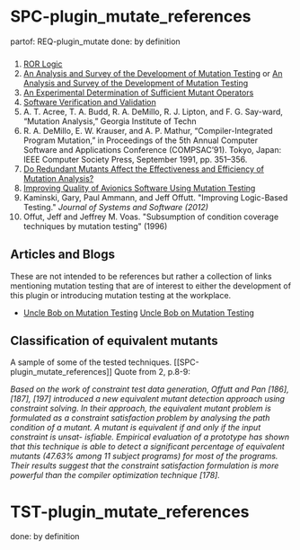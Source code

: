 # SPC-plugin_mutate_references
partof: REQ-plugin_mutate
done: by definition
###

1. [ROR Logic](https://cs.gmu.edu/~offutt/rsrch/papers/rorlogic-jss.pdf)
2. [An Analysis and Survey of the Development of Mutation Testing](http://crest.cs.ucl.ac.uk/fileadmin/crest/sebasepaper/JiaH10.pdf)
 or [An Analysis and Survey of the Development of Mutation Testing](http://www0.cs.ucl.ac.uk/staff/mharman/tse-mutation-survey.pdf)
3. [An Experimental Determination of Sufficient Mutant Operators](http://cse.unl.edu/~grother/papers/tosem96apr.pdf)
4. [Software Verification and Validation](http://www.inf.ed.ac.uk/teaching/courses/st/2016-17/Mutest.pdf)
5. A. T. Acree, T. A. Budd, R. A. DeMillo, R. J. Lipton, and F. G. Say-ward, “Mutation Analysis,” Georgia Institute of Techn
6. R. A. DeMillo, E. W. Krauser, and A. P. Mathur, “Compiler-Integrated Program Mutation,” in Proceedings of the 5th Annual Computer Software and Applications Conference (COMPSAC’91). Tokyo, Japan: IEEE Computer Society Press, September 1991, pp. 351–356.
7. [Do Redundant Mutants Affect the Effectiveness and Efficiency of Mutation Analysis?](https://pdfs.semanticscholar.org/750e/e5412dc6e85c5ef6cbbc5ba4e6ef299b92ad.pdf)
8. [Improving Quality of Avionics Software Using Mutation Testing](http://liu.diva-portal.org/smash/get/diva2:707336/FULLTEXT01.pdf)
9. Kaminski, Gary, Paul Ammann, and Jeff Offutt. "Improving Logic-Based Testing." _Journal of Systems and Software (2012)_
10. Offut, Jeff and Jeffrey M. Voas. "Subsumption of condition coverage techniques by mutation testing" (1996)

## Articles and Blogs

These are not intended to be references but rather a collection of links mentioning mutation testing that are of interest to either the development of this plugin or introducing mutation testing at the workplace.

 * [Uncle Bob on Mutation Testing](https://www.reddit.com/r/programming/comments/4nlstd/mutation_testing_clean_coder_blog/)
   [Uncle Bob on Mutation Testing](http://blog.cleancoder.com/uncle-bob/2016/06/10/MutationTesting.html)

## Classification of equivalent mutants

A sample of some of the tested techniques. [[SPC-plugin_mutate_references]]
Quote from 2, p.8-9:

*Based on the work of constraint test data generation, Offutt and Pan [186],
[187], [197] introduced a new equivalent mutant detection approach using
constraint solving. In their approach, the equivalent mutant problem is
formulated as a constraint satisfaction problem by analysing the path condition
of a mutant. A mutant is equivalent if and only if the input constraint is
unsat- isfiable. Empirical evaluation of a prototype has shown that this
technique is able to detect a significant percentage of equivalent mutants
(47.63% among 11 subject programs) for most of the programs. Their results
suggest that the constraint satisfaction formulation is more powerful than the
compiler optimization technique [178].*

# TST-plugin_mutate_references
done: by definition
###
